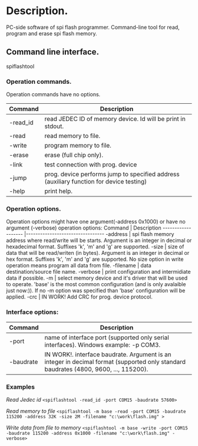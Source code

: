 # Description.
PC-side software of spi flash programmer.
Command-line tool for read, program and erase spi flash memory.

## Command line interface.
spiflashtool <operation> <operation options> <interface options> 

### Operation commands.
Operation commands have no options.

Command				|	Description
------------------- |---------------------------------
-read_id			| 	read JEDEC ID of memory device. Id will be print in stdout.
-read				|	read memory to file.
-write				|	program memory to file.
-erase				|	erase (full chip only).
-link				|	test connection with prog. device
-jump				|	prog. device performs jump to specified address (auxiliary function for device testing)
-help				|	print help.

### Operation options.
Operation options might have one argument(-address 0x1000) or have no argument (-verbose)
operation options:
Command				|	Description
------------------- |---------------------------------
-address			|	spi flash memory address where read/write will be starts. Argument is an integer in decimal or hexadecimal format. Suffixes 'k', 'm' and 'g' are supported.
-size				|	size of data that will be read/writen (in bytes). Argument is an integer in decimal or hex format. Suffixes 'k', 'm' and 'g' are supported. No size option in write operation means program all data from file.
-filename 				|	data destination/source file name.
-verbose			|	print configuration and intermidiate data if possible.
-m				|	select memory device and it's driver that will be used to operate. 'base' is the most common configuration (and is only avalaible just now:)). If no -m option was specified than 'base' configuration will be applied. 
-crc    | IN WORK! Add CRC for prog. device protocol.

### Interface options:
Command				|	Description
------------------- |---------------------------------
-port				|	name of interface port (supported only serial interfaces). Windows example: -p COM3.
-baudrate			|	IN WORK!. interface baudrate. Argument is an integer in decimal format (supported only standard baudrates (4800, 9600, ..., 115200). 


### Examples
*Read Jedec id*
`<spiflashtool -read_id -port COM15 -baudrate 57600>`

*Read memory to file*
`<spiflashtool -m base -read -port COM15 -baudrate 115200 -address 32K -size 2M -filename "c:\work\flash.img" >`

*Write data from file to memory*
`<spiflashtool -m base -write -port COM15 -baudrate 115200 -address 0x1000 -filename "c:\work\flash.img" -verbose>`
